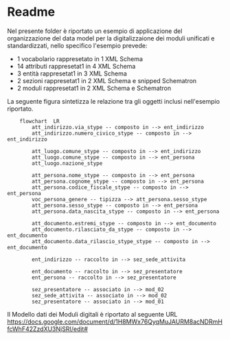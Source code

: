 # Readme

Nel presente folder è riportato un esempio di applicazione del organizzazione del data model per la digitalizzaione dei 
moduli unificati e standardizzati, nello specifico l'esempio prevede:

- 1 vocabolario rappresetato in 1 XML Schema
- 14 attributi rappresetat1 in 4 XML Schema
- 3 entità rappresetat1 in 3 XML Schema
- 2 sezioni rappresetat1 in 2 XML Schema e snipped Schematron
- 2 moduli rappresetat1 in 2 XML Schema e Schematron

La seguente figura sintetizza le relazione tra gli oggetti inclusi nell'esempio riportato.

```mermaid
    flowchart  LR
        att_indirizzo.via_stype -- composto in --> ent_indirizzo
        att_indirizzo.numero_civico_stype -- composto in --> ent_indirizzo
        
        att_luogo.comune_stype -- composto in --> ent_indirizzo
        att_luogo.comune_stype -- composto in --> ent_persona        
        att_luogo.nazione_stype 

        att_persona.nome_stype -- composto in --> ent_persona
        att_persona.cognome_stype -- composto in --> ent_persona
        att_persona.codice_fiscale_stype -- composto in --> ent_persona
        voc_persona_genere -- tipizza --> att_persona.sesso_stype
        att_persona.sesso_stype -- composto in --> ent_persona
        att_persona.data_nascita_stype -- composto in --> ent_persona

        att_documento.estremi_stype -- composto in --> ent_documento
        att_documento.rilasciato_da_stype -- composto in --> ent_documento
        att_documento.data_rilascio_stype_stype -- composto in --> ent_documento
    
        ent_indirizzo -- raccolto in --> sez_sede_attivita

        ent_documento -- raccolto in --> sez_presentatore    
        ent_persona -- raccolto in --> sez_presentatore
        
        sez_presentatore -- associato in --> mod_02
        sez_sede_attivita -- associato in --> mod_02    
        sez_presentatore -- associato in --> mod_01
```

Il Modello dati dei Moduli digitali è riportato al seguente URL https://docs.google.com/document/d/1H8MWx76QyqMuJAURM8acNDRmHfcWhF42ZzdXU3NjSRI/edit#

